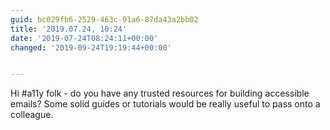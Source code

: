 ```yaml
---
guid: bc029fb6-2529-463c-91a6-87da43a2bb02
title: '2019.07.24, 10:24'
date: '2019-07-24T08:24:11+00:00'
changed: '2019-09-24T19:19:44+00:00'


---
```


Hi #a11y folk - do you have any trusted resources for building accessible emails? Some solid guides or tutorials would be really useful to pass onto a colleague. 
